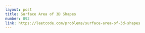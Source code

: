```yaml
---
layout: post
title: Surface Area of 3D Shapes
number: 892
link: https://leetcode.com/problems/surface-area-of-3d-shapes
---
```

